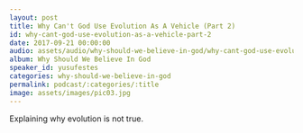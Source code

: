 ```yaml
---
layout: post
title: Why Can't God Use Evolution As A Vehicle (Part 2)
id: why-cant-god-use-evolution-as-a-vehicle-part-2
date: 2017-09-21 00:00:00
audio: assets/audio/why-should-we-believe-in-god/why-cant-god-use-evolution-as-a-vehicle-part-2.mp3
album: Why Should We Believe In God
speaker_id: yusufestes 
categories: why-should-we-believe-in-god
permalink: podcast/:categories/:title
image: assets/images/pic03.jpg
---
```


Explaining why evolution is not true.
